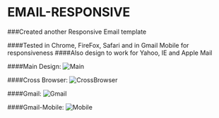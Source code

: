 EMAIL-RESPONSIVE
==================

###Created another Responsive Email template

####Tested in Chrome, FireFox, Safari and in Gmail Mobile for responsiveness
####Also design to work for Yahoo, IE and Apple Mail

####Main Design:
![Main](https://s3.amazonaws.com/uploads.hipchat.com/119067/1211609/bPQPIb1KzZlg02E/Main-responsive.png)

####Cross Browser:
![CrossBrowser](https://s3.amazonaws.com/uploads.hipchat.com/119067/1211609/wKkD79YtBrTrQ3x/Screen%20Shot%202015-01-23%20at%2018.53.21.png)

####Gmail:
![Gmail](https://s3.amazonaws.com/uploads.hipchat.com/119067/1211609/opXMEm6qcKvt4EK/Screen%20Shot%202015-01-23%20at%2018.52.48.png)

####Gmail-Mobile:
![Mobile](https://s3.amazonaws.com/uploads.hipchat.com/119067/1211609/xOxEFPy7cjMs601/Screenshot_2015-01-23-18-52-43.png)
